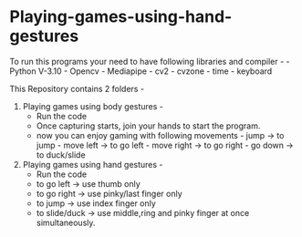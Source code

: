 # Playing-games-using-hand-gestures
To run this programs your need to have following libraries and compiler - 
    - Python V-3.10 
    - Opencv
    - Mediapipe
    - cv2
    - cvzone
    - time
    - keyboard
    
This Repository contains 2 folders - 
  1.  Playing games using body gestures -
        - Run the code
        - Once capturing starts, join your hands to start the program.
        - now you can enjoy gaming with following movements - jump -> to jump
                                                            - move left -> to go left
                                                            - move right -> to go right
                                                            - go down -> to duck/slide
  3.  Playing games using hand gestures -
        - Run the code 
        - to go left -> use thumb only
        - to go right -> use pinky/last finger only
        - to jump -> use index finger only
        - to slide/duck -> use middle,ring and pinky finger at once simultaneously.
